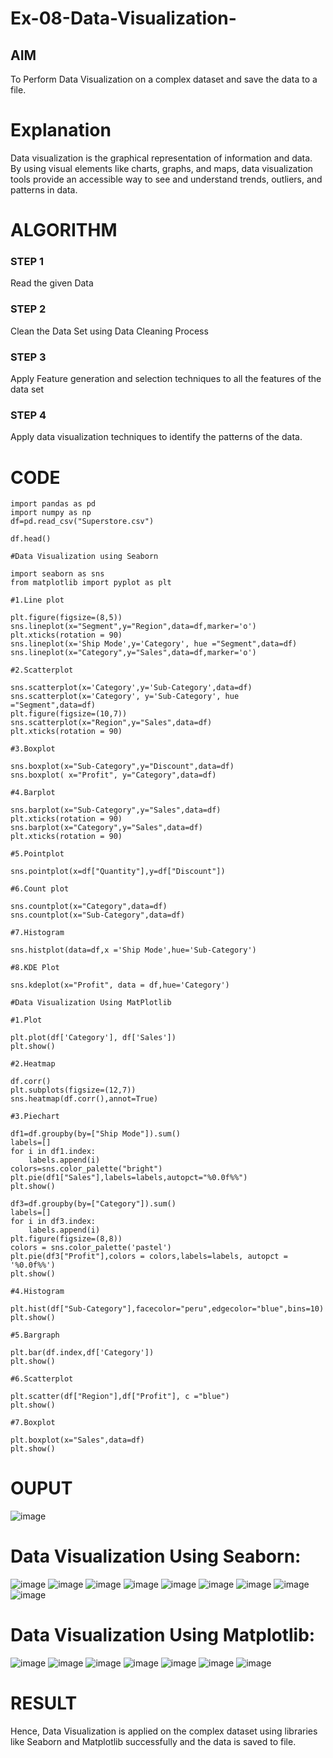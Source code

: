 # Ex-08-Data-Visualization-

## AIM
To Perform Data Visualization on a complex dataset and save the data to a file. 

# Explanation
Data visualization is the graphical representation of information and data. By using visual elements like charts, graphs, and maps, data visualization tools provide an accessible way to see and understand trends, outliers, and patterns in data.

# ALGORITHM
### STEP 1
Read the given Data
### STEP 2
Clean the Data Set using Data Cleaning Process
### STEP 3
Apply Feature generation and selection techniques to all the features of the data set
### STEP 4
Apply data visualization techniques to identify the patterns of the data.


# CODE
~~~
import pandas as pd
import numpy as np
df=pd.read_csv("Superstore.csv")

df.head()

#Data Visualization using Seaborn

import seaborn as sns
from matplotlib import pyplot as plt

#1.Line plot

plt.figure(figsize=(8,5))
sns.lineplot(x="Segment",y="Region",data=df,marker='o')
plt.xticks(rotation = 90)
sns.lineplot(x='Ship Mode',y='Category', hue ="Segment",data=df)
sns.lineplot(x="Category",y="Sales",data=df,marker='o')

#2.Scatterplot

sns.scatterplot(x='Category',y='Sub-Category',data=df)
sns.scatterplot(x='Category', y='Sub-Category', hue ="Segment",data=df)
plt.figure(figsize=(10,7))
sns.scatterplot(x="Region",y="Sales",data=df)
plt.xticks(rotation = 90)

#3.Boxplot

sns.boxplot(x="Sub-Category",y="Discount",data=df)
sns.boxplot( x="Profit", y="Category",data=df)

#4.Barplot

sns.barplot(x="Sub-Category",y="Sales",data=df)
plt.xticks(rotation = 90)
sns.barplot(x="Category",y="Sales",data=df)
plt.xticks(rotation = 90)

#5.Pointplot

sns.pointplot(x=df["Quantity"],y=df["Discount"])

#6.Count plot

sns.countplot(x="Category",data=df)
sns.countplot(x="Sub-Category",data=df)

#7.Histogram

sns.histplot(data=df,x ='Ship Mode',hue='Sub-Category')

#8.KDE Plot

sns.kdeplot(x="Profit", data = df,hue='Category')

#Data Visualization Using MatPlotlib

#1.Plot

plt.plot(df['Category'], df['Sales'])
plt.show()

#2.Heatmap

df.corr()
plt.subplots(figsize=(12,7))
sns.heatmap(df.corr(),annot=True)

#3.Piechart

df1=df.groupby(by=["Ship Mode"]).sum()
labels=[]
for i in df1.index:
    labels.append(i)
colors=sns.color_palette("bright")
plt.pie(df1["Sales"],labels=labels,autopct="%0.0f%%")
plt.show()

df3=df.groupby(by=["Category"]).sum()
labels=[]
for i in df3.index:
    labels.append(i) 
plt.figure(figsize=(8,8))
colors = sns.color_palette('pastel')
plt.pie(df3["Profit"],colors = colors,labels=labels, autopct = '%0.0f%%')
plt.show()

#4.Histogram

plt.hist(df["Sub-Category"],facecolor="peru",edgecolor="blue",bins=10)
plt.show()

#5.Bargraph

plt.bar(df.index,df['Category'])
plt.show()

#6.Scatterplot

plt.scatter(df["Region"],df["Profit"], c ="blue")
plt.show()              

#7.Boxplot

plt.boxplot(x="Sales",data=df)
plt.show()
~~~

# OUPUT
![image](https://user-images.githubusercontent.com/94165322/171086228-7ae7644d-915b-480e-a434-56938158ef54.png)
# Data Visualization Using Seaborn:
![image](https://user-images.githubusercontent.com/94165322/171086382-8d8d160c-040e-4a19-8e8c-a9be1ac67bf8.png)
![image](https://user-images.githubusercontent.com/94165322/171086425-d3988282-0377-4da0-ac72-e85e52efc61e.png)
![image](https://user-images.githubusercontent.com/94165322/171086505-9eea605f-ab81-4521-ae29-d0e0abde46dc.png)
![image](https://user-images.githubusercontent.com/94165322/171086544-29f37607-b78e-49dd-bdff-bed034db9e64.png)
![image](https://user-images.githubusercontent.com/94165322/171086568-1e2849f8-27bf-4501-ad86-55aa7459360a.png)
![image](https://user-images.githubusercontent.com/94165322/171086958-bd9b0dcf-94f3-454d-82e9-c99e49bc1509.png)
![image](https://user-images.githubusercontent.com/94165322/171086595-4eb3d6e1-bb16-4213-a7d1-c1b8823e0f45.png)
![image](https://user-images.githubusercontent.com/94165322/171086633-b6804820-aaaa-4d9c-b911-67e842d3371a.png)
![image](https://user-images.githubusercontent.com/94165322/171086644-20cb2031-f846-4917-ab52-a4e8447ffc22.png)
# Data Visualization Using Matplotlib:
![image](https://user-images.githubusercontent.com/94165322/171086692-f9d04aa8-1605-4345-8164-c5b6db40fadf.png)
![image](https://user-images.githubusercontent.com/94165322/171086707-0c60b2de-8473-4543-b83c-be2bae814bf0.png)
![image](https://user-images.githubusercontent.com/94165322/171086716-876f3de0-f1ab-4452-8dd6-0d84bb5e6b7f.png)
![image](https://user-images.githubusercontent.com/94165322/171086735-773caca8-da6a-4e71-bf78-e51f39969d95.png)
![image](https://user-images.githubusercontent.com/94165322/171086758-6ec98d06-8e7b-44dd-a76b-94a561fe8d5b.png)
![image](https://user-images.githubusercontent.com/94165322/171086773-58fc42b8-1305-4b79-89c9-94d6dbeb8bfa.png)
![image](https://user-images.githubusercontent.com/94165322/171086794-f9fed626-444f-47d1-9a7d-f4b6cd2298a5.png)
# RESULT
Hence, Data Visualization is applied on the complex dataset using libraries like Seaborn and Matplotlib successfully and the data is saved to file.
